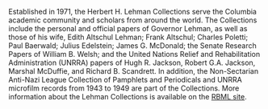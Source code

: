 Established in 1971, the Herbert H. Lehman Collections serve the Columbia academic community and scholars from around the world. The Collections include the personal and official papers of Governor Lehman, as well as those of his wife, Edith Altschul Lehman; Frank Altschul; Charles Poletti; Paul Baerwald; Julius Edelstein; James G. McDonald; the Senate Research Papers of William B. Welsh; and the United Nations Relief and Rehabilitation Administration (UNRRA) papers of Hugh R. Jackson, Robert G.A. Jackson, Marshal McDuffie, and Richard B. Scandrett. In addition, the Non-Sectarian Anti-Nazi League Collection of Pamphlets and Periodicals and UNRRA microfilm records from 1943 to 1949 are part of the Collections. More information about the Lehman Collections is available on the [RBML site](https://library.columbia.edu/libraries/rbml/units/lehman.html).